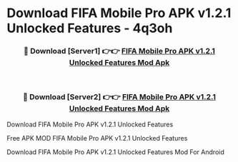 # Download FIFA Mobile Pro APK v1.2.1 Unlocked Features - 4q3oh



<div align="center">
<h3>🔴 Download [Server1] 👉👉 <a href="https://momento.my/?title=FIFA_Mobile_Pro_APK_v1.2.1_Unlocked_Features">FIFA Mobile Pro APK v1.2.1 Unlocked Features Mod Apk</a></h3><br>

<h3>🔴 Download [Server2] 👉👉 <a href="https://momento.my/?title=FIFA_Mobile_Pro_APK_v1.2.1_Unlocked_Features">FIFA Mobile Pro APK v1.2.1 Unlocked Features Mod Apk</a></h3>
</div>



Download FIFA Mobile Pro APK v1.2.1 Unlocked Features 

Free APK MOD FIFA Mobile Pro APK v1.2.1 Unlocked Features 

Download FIFA Mobile Pro APK v1.2.1 Unlocked Features Mod For Android
